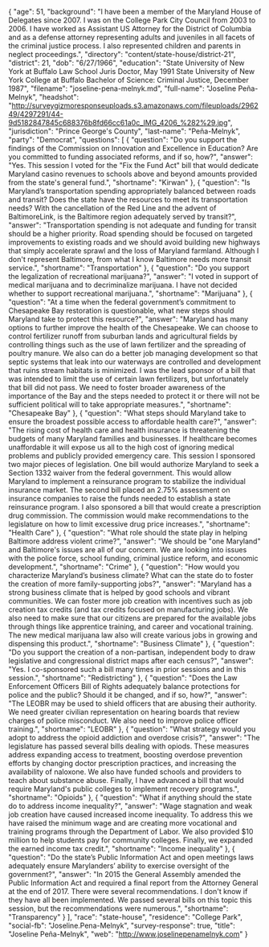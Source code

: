 {
  "age": 51,
  "background": "I have been a member of the Maryland House of Delegates since 2007.  I was on the College Park City Council from 2003 to 2006. I have worked as Assistant US Attorney for the District of Columbia and as a defense attorney representing adults and juveniles in all facets of the criminal justice process.  I also represented children and parents in neglect proceedings.",
  "directory": "content/state-house/district-21",
  "district": 21,
  "dob": "6/27/1966",
  "education": "State University of New York at Buffalo Law School Juris Doctor, May 1991   State University of New York College at Buffalo Bachelor of Science: Criminal Justice, December 1987",
  "filename": "joseline-pena-melnyk.md",
  "full-name": "Joseline Peña-Melnyk",
  "headshot": "http://surveygizmoresponseuploads.s3.amazonaws.com/fileuploads/296249/4297291/44-9d5182847845c688376b8fd66cc61a0c_IMG_4206_%282%29.jpg",
  "jurisdiction": "Prince George's County",
  "last-name": "Peña-Melnyk",
  "party": "Democrat",
  "questions": [
    {
      "question": "Do you support the findings of the Commission on Innovation and Excellence in Education? Are you committed to funding associated reforms, and if so, how?",
      "answer": "Yes.  This session I voted for the \"Fix the Fund Act\" bill that would dedicate Maryland casino revenues to schools above and beyond amounts provided from the state's general fund.",
      "shortname": "Kirwan"
    },
    {
      "question": "Is Maryland’s transportation spending appropriately balanced between roads and transit? Does the state have the resources to meet its transportation needs? With the cancellation of the Red Line and the advent of BaltimoreLink, is the Baltimore region adequately served by transit?",
      "answer": "Transportation spending is not adequate and funding for transit should be a higher priority.  Road spending should be focused on targeted improvements to existing roads and we should avoid building new highways that simply accelerate sprawl and the loss of Maryland farmland.   Although I don't represent Baltimore, from what I know Baltimore needs more transit service.",
      "shortname": "Transportation"
    },
    {
      "question": "Do you support the legalization of recreational marijuana?",
      "answer": "I voted in support of medical marijuana and to decriminalize marijuana.  I have not decided whether to support recreational marijuana.",
      "shortname": "Marijuana"
    },
    {
      "question": "At a time when the federal government’s commitment to Chesapeake Bay restoration is questionable, what new steps should Maryland take to protect this resource?",
      "answer": "Maryland has many options to further improve the health of the Chesapeake.  We can choose to control fertilizer runoff from suburban lands and agricultural fields by controlling things such as the use of lawn fertilizer and the spreading of poultry manure.  We also can do a better job managing development so that septic systems that leak into our waterways are controlled and development that ruins stream habitats is minimized.  I was the lead sponsor of a bill that was intended to limit the use of certain lawn fertilizers, but unfortunately that bill did not pass.  We need to foster broader awareness of the importance of the Bay and the steps needed to protect it or there will not be sufficient political will to take appropriate measures.",
      "shortname": "Chesapeake Bay"
    },
    {
      "question": "What steps should Maryland take to ensure the broadest possible access to affordable health care?",
      "answer": "The rising cost of health care and health insurance is threatening the budgets of many Maryland families and businesses.  If healthcare becomes unaffordable it will expose us all to the high cost of ignoring medical problems and publicly provided emergency care.  This session I sponsored two major pieces of legislation.  One bill would authorize Maryland to seek a Section 1332 waiver from the federal government.  This would allow Maryland to implement a reinsurance program to stabilize the individual insurance market.  The second bill placed an 2.75% assessment on insurance companies to raise the funds needed to establish a state reinsurance program.   I also sponsored a bill that would create a prescription drug commission.  The commission would make recommendations to the legislature on how to limit excessive drug price increases.",
      "shortname": "Health Care"
    },
    {
      "question": "What role should the state play in helping Baltimore address violent crime?",
      "answer": "We should be \"one Maryland\" and Baltimore's issues are all of our concern.  We are looking into issues with the police force, school funding, criminal justice reform, and economic development.",
      "shortname": "Crime"
    },
    {
      "question": "How would you characterize Maryland’s business climate? What can the state do to foster the creation of more family-supporting jobs?",
      "answer": "Maryland has a strong business climate that is helped by good schools and vibrant communities.  We can foster more job creation with incentives such as job creation tax credits (and tax credits focused on manufacturing jobs).  We also need to make sure that our citizens are prepared for the available jobs through things like apprentice training, and career and vocational training.   The new medical marijuana law also will create various jobs in growing and dispensing this product.",
      "shortname": "Business Climate"
    },
    {
      "question": "Do you support the creation of a non-partisan, independent body to draw legislative and congressional district maps after each census?",
      "answer": "Yes.  I co-sponsored such a bill many times in prior sessions and in this session.",
      "shortname": "Redistricting"
    },
    {
      "question": "Does the Law Enforcement Officers Bill of Rights adequately balance protections for police and the public? Should it be changed, and if so, how?",
      "answer": "The LEOBR may be used to shield officers that are abusing their authority.  We need greater civilian representation on hearing boards that review charges of police misconduct.  We also need to improve police officer training.",
      "shortname": "LEOBR"
    },
    {
      "question": "What strategy would you adopt to address the opioid addiction and overdose crisis?",
      "answer": "The legislature has passed several bills dealing with opiods.  These measures address expanding access to treatment, boosting overdose prevention efforts by changing doctor prescription practices, and increasing the availability of naloxone.  We also have funded schools and providers to teach about substance abuse.  Finally, I have advanced a bill that would require Maryland's public colleges to implement recovery programs.",
      "shortname": "Opioids"
    },
    {
      "question": "What if anything should the state do to address income inequality?",
      "answer": "Wage stagnation and weak job creation have caused increased income inequality.  To address this we have raised the minimum wage and are creating more vocational and training programs through the Department of Labor.  We also provided $10 million to help students pay for community colleges.  Finally, we expanded the earned income tax credit.",
      "shortname": "Income inequality"
    },
    {
      "question": "Do the state’s Public Information Act and open meetings laws adequately ensure Marylanders’ ability to exercise oversight of the government?",
      "answer": "In 2015 the General Assembly amended the Public Information Act and required a final report from the Attorney General at the end of 2017.  There were several recommendations.  I don't know if they have all been implemented.  We passed several bills on this topic this session, but the recommendations were numerous.",
      "shortname": "Transparency"
    }
  ],
  "race": "state-house",
  "residence": "College Park",
  "social-fb": "Joseline.Pena-Melnyk",
  "survey-response": true,
  "title": "Joseline Peña-Melnyk",
  "web": "http://www.joselinepenamelnyk.com"
}
